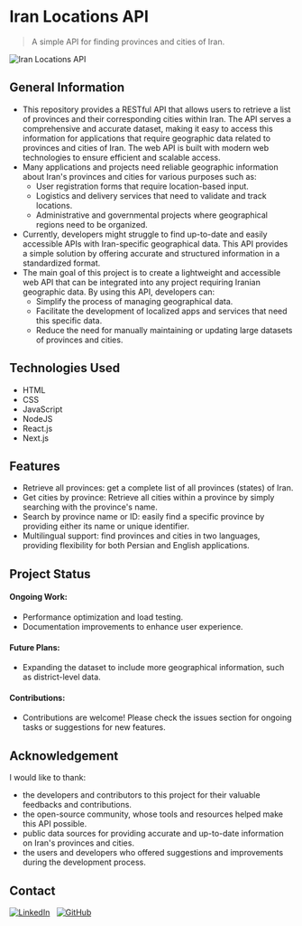 # Iran Locations API
> A simple API for finding provinces and cities of Iran.

![Iran Locations API](https://github.com/hamidrezaramzani/iran-locations-api/raw/main/screen.png)

## General Information
- This repository provides a RESTful API that allows users to retrieve a list of provinces and their corresponding cities within Iran. The API serves a comprehensive and accurate dataset, making it easy to access this information for applications that require geographic data related to provinces and cities of Iran. The web API is built with modern web technologies to ensure efficient and scalable access.
- Many applications and projects need reliable geographic information about Iran's provinces and cities for various purposes such as:
  - User registration forms that require location-based input.
  - Logistics and delivery services that need to validate and track locations.
  - Administrative and governmental projects where geographical regions need to be organized.
- Currently, developers might struggle to find up-to-date and easily accessible APIs with Iran-specific geographical data. This API provides a simple solution by offering accurate and structured information in a standardized format.
- The main goal of this project is to create a lightweight and accessible web API that can be integrated into any project requiring Iranian geographic data. By using this API, developers can:
  - Simplify the process of managing geographical data.
  - Facilitate the development of localized apps and services that need this specific data.
  - Reduce the need for manually maintaining or updating large datasets of provinces and cities.
  
## Technologies Used
- HTML
- CSS
- JavaScript
- NodeJS
- React.js
- Next.js

## Features
- Retrieve all provinces: get a complete list of all provinces (states) of Iran.
- Get cities by province: Retrieve all cities within a province by simply searching with the province's name.
- Search by province name or ID: easily find a specific province by providing either its name or unique identifier.
- Multilingual support: find provinces and cities in two languages, providing flexibility for both Persian and English applications.

## Project Status
#### Ongoing Work:
- Performance optimization and load testing.
- Documentation improvements to enhance user experience.

#### Future Plans:
- Expanding the dataset to include more geographical information, such as district-level data.

#### Contributions:
- Contributions are welcome! Please check the issues section for ongoing tasks or suggestions for new features.

## Acknowledgement
I would like to thank:
- the developers and contributors to this project for their valuable feedbacks and contributions.
- the open-source community, whose tools and resources helped make this API possible.
- public data sources for providing accurate and up-to-date information on Iran's provinces and cities.
- the users and developers who offered suggestions and improvements during the development process.

## Contact
[<img alt="LinkedIn" src="https://go-skill-icons.vercel.app/api/icons?i=linkedin">](https://linkedin.com/in/hamidrezaramzani)
&nbsp;
[<img alt="GitHub" src="https://go-skill-icons.vercel.app/api/icons?i=github">](https://github.com/hamidrezaramzani)
